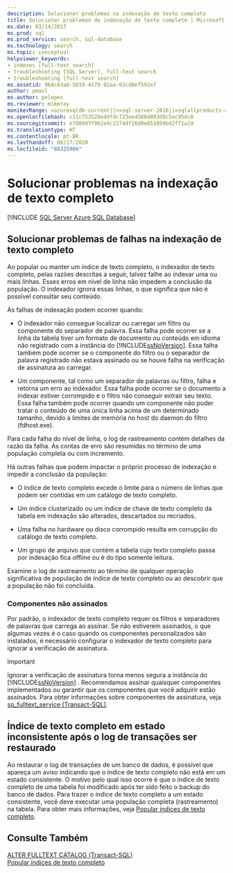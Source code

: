 ```yaml
---
description: Solucionar problemas na indexação de texto completo
title: Solucionar problemas de indexação de texto completo | Microsoft Docs
ms.date: 03/14/2017
ms.prod: sql
ms.prod_service: search, sql-database
ms.technology: search
ms.topic: conceptual
helpviewer_keywords:
- indexes [full-text search]
- troubleshooting [SQL Server], full-text search
- troubleshooting [full-text search]
ms.assetid: 964c43a8-5019-4179-82aa-63cd0ef592ef
author: pmasl
ms.author: pelopes
ms.reviewer: mikeray
monikerRange: =azuresqldb-current||>=sql-server-2016||=sqlallproducts-allversions||>=sql-server-linux-2017||=azuresqldb-mi-current
ms.openlocfilehash: c11c753528ed4fdc723ee45884093d9c5ec95dc8
ms.sourcegitcommit: e700497f962e4c2274df16d9e651059b42ff1a10
ms.translationtype: HT
ms.contentlocale: pt-BR
ms.lasthandoff: 08/17/2020
ms.locfileid: "88325906"
---
```

# <a name="troubleshoot-full-text-indexing"></a>Solucionar problemas na indexação de texto completo
[!INCLUDE [SQL Server Azure SQL Database](../../includes/applies-to-version/sql-asdb.md)]
     
##  <a name="troubleshoot-full-text-indexing-failures"></a><a name="failure"></a> Solucionar problemas de falhas na indexação de texto completo  
 Ao popular ou manter um índice de texto completo, o indexador de texto completo, pelas razões descritas a seguir, talvez falhe ao indexar uma ou mais linhas. Esses erros em nível de linha não impedem a conclusão da população. O indexador ignora essas linhas, o que significa que não é possível consultar seu conteúdo.  
  
 As falhas de indexação podem ocorrer quando:  
  
-   O indexador não consegue localizar ou carregar um filtro ou componente do separador de palavra. Essa falha pode ocorrer se a linha da tabela tiver um formato de documento ou conteúdo em idioma não registrado com a instância do [!INCLUDE[ssNoVersion](../../includes/ssnoversion-md.md)]. Essa falha também pode ocorrer se o componente do filtro ou o separador de palavra registrado não estava assinado ou se houve falha na verificação de assinatura ao carregar.  
  
-   Um componente, tal como um separador de palavras ou filtro, falha e retorna um erro ao indexador. Essa falha pode ocorrer se o documento a indexar estiver corrompido e o filtro não conseguir extrair seu texto. Essa falha também pode ocorrer quando um componente não puder tratar o conteúdo de uma única linha acima de um determinado tamanho, devido a limites de memória no host do daemon do filtro (fdhost.exe).  
  
 Para cada falha do nível de linha, o log de rastreamento contém detalhes da razão da falha. As contas de erro são resumidas no término de uma população completa ou com incremento.  
  
 Há outras falhas que podem impactar o próprio processo de indexação e impedir a conclusão da população:  
  
-   O índice de texto completo excede o limite para o número de linhas que podem ser contidas em um catálogo de texto completo.  
  
-   Um índice clusterizado ou um índice de chave de texto completo da tabela em indexação são alterados, descartados ou recriados.  
  
-   Uma falha no hardware ou disco corrompido resulta em corrupção do catálogo de texto completo.  
  
-   Um grupo de arquivo que contém a tabela cujo texto completo passa por indexação fica offline ou é do tipo somente leitura.  
  
 Examine o log de rastreamento ao término de qualquer operação significativa de população de índice de texto completo ou ao descobrir que a população não foi concluída.  
  
### <a name="unsigned-components"></a>Componentes não assinados  
 Por padrão, o indexador de texto completo requer os filtros e separadores de palavras que carrega ao assinar. Se não estiverem assinados, o que algumas vezes é o caso quando os componentes personalizados são instalados, é necessário configurar o indexador de texto completo para ignorar a verificação de assinatura.  
  
> [!IMPORTANT]  
>  Ignorar a verificação de assinatura torna menos segura a instância do [!INCLUDE[ssNoVersion](../../includes/ssnoversion-md.md)] . Recomendamos assinar quaisquer componentes implementados ou garantir que os componentes que você adquirir estão assinados. Para obter informações sobre componentes de assinatura, veja [sp_fulltext_service &#40;Transact-SQL&#41;](../../relational-databases/system-stored-procedures/sp-fulltext-service-transact-sql.md).  
  
  
##  <a name="full-text-index-in-inconsistent-state-after-transaction-log-restored"></a><a name="state"></a> Índice de texto completo em estado inconsistente após o log de transações ser restaurado  
 Ao restaurar o log de transações de um banco de dados, é possível que apareça um aviso indicando que o índice de texto completo não está em um estado consistente. O motivo pelo qual isso ocorre é que o índice de texto completo de uma tabela foi modificado após ter sido feito o backup do banco de dados. Para trazer o índice de texto completo a um estado consistente, você deve executar uma população completa (rastreamento) na tabela. Para obter mais informações, veja [Popular índices de texto completo](../../relational-databases/search/populate-full-text-indexes.md).  
  
  
## <a name="see-also"></a>Consulte Também  
 [ALTER FULLTEXT CATALOG &#40;Transact-SQL&#41;](../../t-sql/statements/alter-fulltext-catalog-transact-sql.md)   
 [Popular índices de texto completo](../../relational-databases/search/populate-full-text-indexes.md)  
  
  
